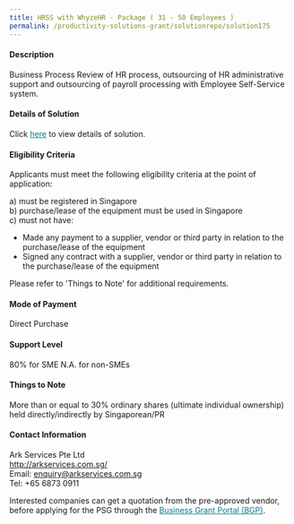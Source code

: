 ```yaml
---
title: HRSS with WhyzeHR - Package ( 31 - 50 Employees )
permalink: /productivity-solutions-grant/solutionrepo/solution175
---
```


#### Description

Business Process Review of HR process, outsourcing of HR administrative support and outsourcing of payroll processing with Employee Self-Service system.

#### Details of Solution

Click <a href='https://gb-assist-staging.netlify.app/images/psg/Ark_Services_Pte_Ltd_Annex_3_Part_3.pdf' style='color:#037e8a'>here</a> to view details of solution.

#### Eligibility Criteria

Applicants must meet the following eligibility criteria at the point of application:

a) must be registered in Singapore <br>
b) purchase/lease of the equipment must be used in Singapore <br>
c) must not have:
- Made any payment to a supplier, vendor or third party in relation to the purchase/lease of the equipment
- Signed any contract with a supplier, vendor or third party in relation to the purchase/lease of the equipment

Please refer to 'Things to Note' for additional requirements.

#### Mode of Payment
Direct Purchase

#### Support Level
80% for SME
N.A. for non-SMEs

#### Things to Note
More than or equal to 30% ordinary shares (ultimate individual ownership) held directly/indirectly by Singaporean/PR

#### Contact Information
Ark Services Pte Ltd<br>http://arkservices.com.sg/<br>Email: enquiry@arkservices.com.sg<br>Tel: +65 6873 0911

Interested companies can get a quotation from the pre-approved vendor, before applying for the PSG through the <a target='_blank' style='color:#037e8a' href='https://www.businessgrants.gov.sg/'>Business Grant Portal (BGP)</a>.
